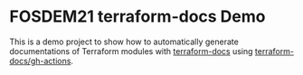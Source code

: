 # FOSDEM21 terraform-docs Demo

This is a demo project to show how to automatically generate documentations of
Terraform modules with [terraform-docs] using [terraform-docs/gh-actions].

[terraform-docs]: https://github.com/terraform-docs/terraform-docs
[terraform-docs/gh-actions]: https://github.com/terraform-docs/gh-actions
